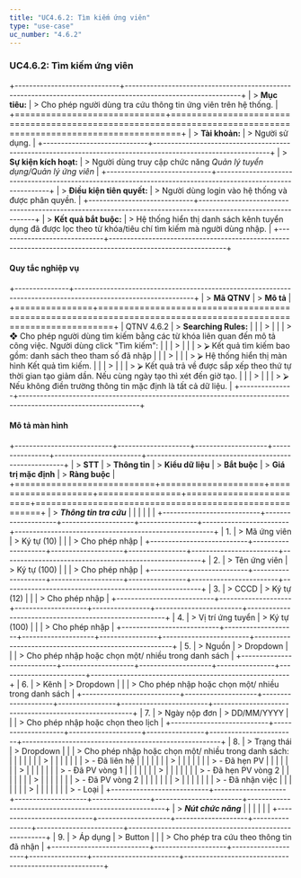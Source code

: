 ```yaml
---
title: "UC4.6.2: Tìm kiếm ứng viên"
type: "use-case"
uc_number: "4.6.2"
---
```


### UC4.6.2: Tìm kiếm ứng viên

+-----------------------------+--------------------------------------------------------------------------------------------------------------+
| > **Mục tiêu:**             | > Cho phép người dùng tra cứu thông tin ứng viên trên hệ thống.                                              |
+=============================+==============================================================================================================+
| > **Tài khoản:**            | > Người sử dụng.                                                                                             |
+-----------------------------+--------------------------------------------------------------------------------------------------------------+
| > **Sự kiện kích hoạt:**    | > Người dùng truy cập chức năng *Quản lý tuyển dụng/Quản lý ứng viên*                                        |
+-----------------------------+--------------------------------------------------------------------------------------------------------------+
| > **Điều kiện tiên quyết:** | > Người dùng login vào hệ thống và được phân quyền.                                                          |
+-----------------------------+--------------------------------------------------------------------------------------------------------------+
| > **Kết quả bắt buộc:**     | > Hệ thống hiển thị danh sách kênh tuyển dụng đã được lọc theo từ khóa/tiêu chí tìm kiếm mà người dùng nhập. |
+-----------------------------+--------------------------------------------------------------------------------------------------------------+

#### Quy tắc nghiệp vụ

+---------------+---------------------------------------------------------------------------------------------------------------+
| > **Mã QTNV** | > **Mô tả**                                                                                                   |
+===============+===============================================================================================================+
| QTNV 4.6.2    | > **Searching Rules:**                                                                                        |
|               | >                                                                                                             |
|               | > ❖ Cho phép người dùng tìm kiếm bằng các từ khóa liên quan đến mô tả công việc. Người dùng click "Tìm kiếm": |
|               | >                                                                                                             |
|               | > ⮚ Kết quả tìm kiếm bao gồm: danh sách theo tham số đã nhập                                                  |
|               | >                                                                                                             |
|               | > ⮚ Hệ thống hiển thị màn hình Kết quả tìm kiếm.                                                              |
|               | >                                                                                                             |
|               | > ⮚ Kết quả trả về được sắp xếp theo thứ tự thời gian tạo giảm dần. Nếu cùng ngày tạo thì xét đến giờ tạo.    |
|               | >                                                                                                             |
|               | > ⮚ Nếu không điền trường thông tin mặc định là tất cả dữ liệu.                                               |
+---------------+---------------------------------------------------------------------------------------------------------------+

#### Mô tả màn hình

+---------------------------+--------------------+--------------------+----------------+------------------------+-------------------------------------------------------+
| > **STT**                 | > **Thông tin**    | > **Kiểu dữ liệu** | > **Bắt buộc** | > **Giá trị mặc định** | > **Ràng buộc**                                       |
+===========================+====================+====================+================+========================+=======================================================+
| > ***Thông tin tra cứu*** |                    |                    |                |                        |                                                       |
+---------------------------+--------------------+--------------------+----------------+------------------------+-------------------------------------------------------+
| 1\.                       | > Mã ứng viên      | > Ký tự (10)       |                |                        | > Cho phép nhập                                       |
+---------------------------+--------------------+--------------------+----------------+------------------------+-------------------------------------------------------+
| 2\.                       | > Tên ứng viên     | > Ký tự (100)      |                |                        | > Cho phép nhập                                       |
+---------------------------+--------------------+--------------------+----------------+------------------------+-------------------------------------------------------+
| 3\.                       | > CCCD             | > Ký tự (12)       |                |                        | > Cho phép nhập                                       |
+---------------------------+--------------------+--------------------+----------------+------------------------+-------------------------------------------------------+
| 4\.                       | > Vị trí ứng tuyển | > Ký tự (100)      |                |                        | > Cho phép nhập                                       |
+---------------------------+--------------------+--------------------+----------------+------------------------+-------------------------------------------------------+
| 5\.                       | > Nguồn            | > Dropdown         |                |                        | > Cho phép nhập hoặc chọn một/ nhiều trong danh sách  |
+---------------------------+--------------------+--------------------+----------------+------------------------+-------------------------------------------------------+
| 6\.                       | > Kênh             | > Dropdown         |                |                        | > Cho phép nhập hoặc chọn một/ nhiều trong danh sách  |
+---------------------------+--------------------+--------------------+----------------+------------------------+-------------------------------------------------------+
| 7\.                       | > Ngày nộp đơn     | > DD/MM/YYYY       |                |                        | > Cho phép nhập hoặc chọn theo lịch                   |
+---------------------------+--------------------+--------------------+----------------+------------------------+-------------------------------------------------------+
| 8\.                       | > Trạng thái       | > Dropdown         |                |                        | > Cho phép nhập hoặc chọn một/ nhiều trong danh sách: |
|                           |                    |                    |                |                        | >                                                     |
|                           |                    |                    |                |                        | > \- Đã liên hệ                                       |
|                           |                    |                    |                |                        | >                                                     |
|                           |                    |                    |                |                        | > \- Đã hẹn PV                                        |
|                           |                    |                    |                |                        | >                                                     |
|                           |                    |                    |                |                        | > \- Đã PV vòng 1                                     |
|                           |                    |                    |                |                        | >                                                     |
|                           |                    |                    |                |                        | > \- Đã hẹn PV vòng 2                                 |
|                           |                    |                    |                |                        | >                                                     |
|                           |                    |                    |                |                        | > \- Đã PV vòng 2                                     |
|                           |                    |                    |                |                        | >                                                     |
|                           |                    |                    |                |                        | > \- Đã nhận việc                                     |
|                           |                    |                    |                |                        | >                                                     |
|                           |                    |                    |                |                        | > \- Loại                                             |
+---------------------------+--------------------+--------------------+----------------+------------------------+-------------------------------------------------------+
| > ***Nút chức năng***     |                    |                    |                |                        |                                                       |
+---------------------------+--------------------+--------------------+----------------+------------------------+-------------------------------------------------------+
| 9\.                       | > Áp dụng          | > Button           |                |                        | > Cho phép tra cứu theo thông tin đã nhận             |
+---------------------------+--------------------+--------------------+----------------+------------------------+-------------------------------------------------------+
